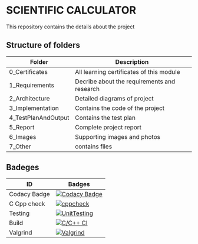 # SCIENTIFIC CALCULATOR
This repository contains the details about the project

## Structure of folders

| Folder | Description |
| ---- | ---- |
| 0_Certificates | All learning certificates of this module |
| 1_Requirements | Decribe about the requirements and research |
| 2_Architecture | Detailed diagrams of project |
| 3_Implementation | Contains the code of the project |
| 4_TestPlanAndOutput | Contains the test plan |
| 5_Report | Complete project report |
| 6_Images | Supporting images and photos |
| 7_Other | contains files |





## Badeges 

| ID | Badges |
| -- | ----- |
| Codacy Badge | [![Codacy Badge](https://app.codacy.com/project/badge/Grade/945679dcceb24dd0a6049aa21f903c8d)](https://www.codacy.com/gh/Ankarvaishnavi/M1_ProjectGoal_-App-/dashboard?utm_source=github.com&amp;utm_medium=referral&amp;utm_content=Ankarvaishnavi/M1_ProjectGoal_-App-&amp;utm_campaign=Badge_Grade) |
| C Cpp check | [![cppcheck](https://github.com/Ankarvaishnavi/M1_ProjectGoal_-App-/actions/workflows/c-cpp.yml/badge.svg)](https://github.com/Ankarvaishnavi/M1_ProjectGoal_-App-/actions/workflows/c-cpp.yml) |
| Testing | [![UnitTesting](https://github.com/Ankarvaishnavi/M1_ProjectGoal_-App-/actions/workflows/cpp1.yml/badge.svg)](https://github.com/Ankarvaishnavi/M1_ProjectGoal_-App-/actions/workflows/cpp1.yml) |
| Build | [![C/C++ CI](https://github.com/Ankarvaishnavi/M1_ProjectGoal_-App-/actions/workflows/Build.yml/badge.svg)](https://github.com/Ankarvaishnavi/M1_ProjectGoal_-App-/actions/workflows/Build.yml) |
| Valgrind | [![Valgrind](https://github.com/Ankarvaishnavi/M1_ProjectGoal_-App-/actions/workflows/Valgrind.yml/badge.svg)](https://github.com/Ankarvaishnavi/M1_ProjectGoal_-App-/actions/workflows/Valgrind.yml) |
